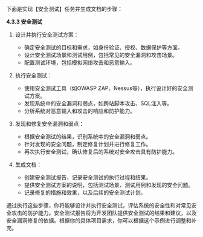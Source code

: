 下面是实现【安全测试】任务并生成文档的步骤：

**4.3.3 安全测试**

1. 设计并执行安全测试方案：

   - 确定安全测试的目标和需求，如身份验证、授权、数据保护等方面。
   - 设计安全测试场景和测试用例，包括常见的安全漏洞和攻击场景。
   - 配置测试环境，包括模拟网络攻击和恶意输入。

2. 执行安全测试：

   - 使用安全测试工具（如OWASP ZAP、Nessus等），执行设计好的安全测试方案。
   - 发现系统中的安全漏洞和弱点，如跨站脚本攻击、SQL注入等。
   - 分析系统对恶意输入和攻击的响应和防护能力。

3. 发现和修复安全漏洞和弱点：

   - 根据安全测试的结果，识别系统中的安全漏洞和弱点。
   - 针对发现的安全问题，制定修复计划并进行修复工作。
   - 再次执行安全测试，确认修复后的系统对安全攻击具有防护能力。

4. 生成文档：

   - 创建安全测试报告，记录安全测试的执行过程和结果。
   - 提供安全测试方案的说明，包括测试场景、测试用例和发现的安全问题。
   - 记录修复的措施和效果，以及后续的安全测试计划。

通过执行这些步骤，你将能够设计并执行安全测试，评估系统的安全性和对常见安全攻击的防护能力。安全测试报告将为开发团队提供安全测试的结果和建议，以及安全漏洞修复的依据。根据你的具体项目需求，你可以根据这个示例进行调整和补充。
